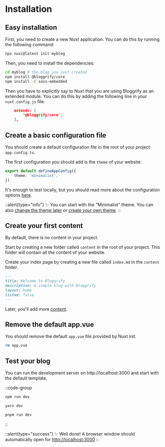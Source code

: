 # Installation

## Easy installation

First, you need to create a new Nuxt application. You can do this by running the following command:

```bash
npx nuxi@latest init myblog
```

Then, you need to install the dependencies:

```bash
cd myblog # the blog you just created
npm install @bloggrify/core
npm install -D sass-embedded
```

Then you have to explicitly say to Nuxt that you are using Bloggrify as an extended module. You can do this by adding the following line in your `nuxt.config.js` file:

```json
    extends: [
        '@bloggrify/core',
    ],
```

## Create a basic configuration file

You should create a default configuration file in the root of your project: `app.config.ts`. 

The first configuration you should add is the `theme` of your website. 

```typescript
export default defineAppConfig({
    theme: 'minimalist',
})
```

It's enough to test locally, but you should read more about the configuration options [here](/introduction/configuration).

::alert{type="info"}
✨ You can start with the "Minimalist" theme. You can also [change the theme later](/recipes/change-theme) or [create your own theme](/recipes/theme-recipe).
::


## Create your first content

By default, there is no content in your project.

Start by creating a new folder called `content` in the root of your project. This folder will contain all the content of your website.

Create your index page by creating a new file called `index.md` in the `content` folder.

```markdown
---
title: Welcome to Bloggrify
description: A simple blog with Bloggrify
layout: home
listed: false
---
```

Later, you'll add more [content](/introduction/writing-pages).

## Remove the default app.vue

You should remove the default `app.vue` file provided by Nuxt init.

```bash
rm app.vue
```

## Test your blog

You can run the development server on http://localhost:3000 and start with the default template.

::code-group

```bash [npm]
npm run dev
```

```bash [yarn]
yarn dev
```

```bash [pnpm]
pnpm run dev
```

::

::alert{type="success"}
✨ Well done! A browser window should automatically open for <http://localhost:3000>
::


